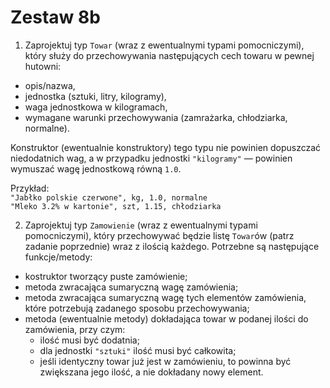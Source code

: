 # Zestaw 8b
1. Zaprojektuj typ `Towar` (wraz z ewentualnymi typami pomocniczymi), który służy do przechowywania następujących cech towaru w pewnej hutowni:
- opis/nazwa,
- jednostka (sztuki, litry, kilogramy),
- waga jednostkowa w kilogramach,
- wymagane warunki przechowywania (zamrażarka, chłodziarka, normalne).

Konstruktor (ewentualnie konstruktory) tego typu nie powinien dopuszczać niedodatnich wag, a w przypadku jednostki `"kilogramy"` — powinien wymuszać wagę jednostkową równą `1.0`.

Przykład:\
`"Jabłko polskie czerwone", kg, 1.0, normalne`\
`"Mleko 3.2% w kartonie", szt, 1.15, chłodziarka`

2. Zaprojektuj typ `Zamowienie` (wraz z ewentualnymi typami pomocniczymi), który przechowywać będzie listę `Towar`ów (patrz zadanie poprzednie) wraz z ilością każdego. Potrzebne są następujące funkcje/metody:
- kostruktor tworzący puste zamówienie;
- metoda zwracająca sumaryczną wagę zamówienia;
- metoda zwracająca sumaryczną wagę tych elementów zamówienia, które potrzebują zadanego sposobu przechowywania;
- metoda (ewentualnie metody) dokładająca towar w podanej ilości do zamówienia, przy czym:
    - ilość musi być dodatnia;
    - dla jednostki `"sztuki"` ilość musi być całkowita;
    - jeśli identyczny towar już jest w zamówieniu, to powinna być zwiększana jego ilość, a nie dokładany nowy element.